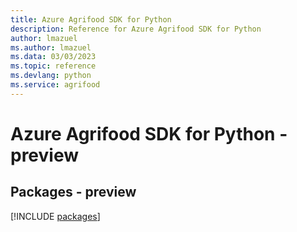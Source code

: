 ```yaml
---
title: Azure Agrifood SDK for Python
description: Reference for Azure Agrifood SDK for Python
author: lmazuel
ms.author: lmazuel
ms.data: 03/03/2023
ms.topic: reference
ms.devlang: python
ms.service: agrifood
---
```

# Azure Agrifood SDK for Python - preview
## Packages - preview
[!INCLUDE [packages](agrifood-index.md)]